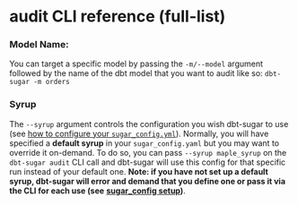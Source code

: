 # audit CLI reference \(full-list\)

### Model Name:

You can target a specific model by passing the `-m/--model` argument followed by the name of the dbt model that you want to audit like so: `dbt-sugar -m orders`

### Syrup

The `--syrup` argument controls the configuration you wish dbt-sugar to use \(see [how to configure your `sugar_config.yml`](../../installation-and-configuration/configuration/sugar-config.md)\). Normally, you will have specified a **default syrup** in your `sugar_config.yaml` but you may want to override it on-demand. To do so, you can pass `--syrup maple_syrup` on the `dbt-sugar audit` CLI call and dbt-sugar will use this config for that specific run instead of your default one. **Note: if you have not set up a default syrup, dbt-sugar will error and demand that you define one or pass it via the CLI for each use \(see** [**sugar\_config setup**](../../installation-and-configuration/configuration/sugar-config.md)**\)**.



